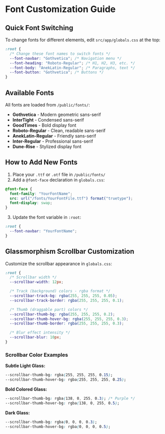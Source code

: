 # Font Customization Guide

## Quick Font Switching

To change fonts for different elements, edit `src/app/globals.css` at the top:

```css
:root {
  /* Change these font names to switch fonts */
  --font-navbar: "Gothvetica"; /* Navigation menu */
  --font-heading: "Roboto-Regular"; /* H1, H2, H3, etc. */
  --font-body: "AnekLatin-Regular"; /* Paragraphs, text */
  --font-button: "Gothvetica"; /* Buttons */
}
```

## Available Fonts

All fonts are loaded from `/public/fonts/`:

- **Gothvetica** - Modern geometric sans-serif
- **InterTight** - Condensed sans-serif
- **GoodTimes** - Bold display font
- **Roboto-Regular** - Clean, readable sans-serif
- **AnekLatin-Regular** - Friendly sans-serif
- **Inter-Regular** - Professional sans-serif
- **Dune-Rise** - Stylized display font

## How to Add New Fonts

1. Place your `.ttf` or `.otf` file in `/public/fonts/`
2. Add a `@font-face` declaration in `globals.css`:

```css
@font-face {
  font-family: "YourFontName";
  src: url("/fonts/YourFontFile.ttf") format("truetype");
  font-display: swap;
}
```

3. Update the font variable in `:root`:

```css
:root {
  --font-navbar: "YourFontName";
}
```

## Glassmorphism Scrollbar Customization

Customize the scrollbar appearance in `globals.css`:

```css
:root {
  /* Scrollbar width */
  --scrollbar-width: 12px;

  /* Track (background) colors - rgba format */
  --scrollbar-track-bg: rgba(255, 255, 255, 0.05);
  --scrollbar-track-border: rgba(255, 255, 255, 0.1);

  /* Thumb (draggable part) colors */
  --scrollbar-thumb-bg: rgba(255, 255, 255, 0.2);
  --scrollbar-thumb-hover-bg: rgba(255, 255, 255, 0.3);
  --scrollbar-thumb-border: rgba(255, 255, 255, 0.3);

  /* Blur effect intensity */
  --scrollbar-blur: 10px;
}
```

### Scrollbar Color Examples

**Subtle Light Glass:**

```css
--scrollbar-thumb-bg: rgba(255, 255, 255, 0.15);
--scrollbar-thumb-hover-bg: rgba(255, 255, 255, 0.25);
```

**Bold Colored Glass:**

```css
--scrollbar-thumb-bg: rgba(138, 0, 255, 0.3); /* Purple */
--scrollbar-thumb-hover-bg: rgba(138, 0, 255, 0.5);
```

**Dark Glass:**

```css
--scrollbar-thumb-bg: rgba(0, 0, 0, 0.3);
--scrollbar-thumb-hover-bg: rgba(0, 0, 0, 0.5);
```
